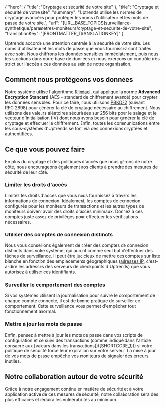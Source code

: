 {
  "hero": {
    "title": "Cryptage et sécurité de votre site"
  },
  "title": "Cryptage et sécurité de votre site",
  "summary": "Uptrends utilise les normes de cryptage avancées pour protéger les noms d'utilisateur et les mots de passe de votre site.",
  "url": "[URL_BASE_TOPICS]surveillance-synthetique/parametres-moniteurs/cryptage-et-securite-de-votre-site",
  "translationKey": "[FRONTMATTER_TRANSLATIONKEY]"
}

Uptrends accorde une attention centrale à la sécurité de votre site. Les noms d'utilisateur et les mots de passe que vous fournissez sont traités avec soin. Nous chiffrons les données sensibles immédiatement, puis nous les stockons dans notre base de données et nous exerçons un contrôle très strict sur l'accès à ces données au sein de notre organisation.

## Comment nous protégeons vos données

Notre système utilise l'algorithme [Rijndael]([LINK_URL_1]), qui applique la norme **Advanced Encryption Standard** (AES - standard de chiffrement avancé) pour crypter les données sensibles. Pour ce faire, nous utilisons [PBKDF2]([LINK_URL_2]) (suivant RFC 2898) pour générer la clé de cryptage nécessaire au chiffrement. Nous utilisons des valeurs aléatoires sécurisées sur 256 bits pour le salage et le vecteur d'initialisation (IV) dont nous avons besoin pour générer la clé de cryptage et effectuer le chiffrement. Enfin, toutes les communications entre les sous-systèmes d'Uptrends se font via des connexions cryptées et authentifiées.

## Ce que vous pouvez faire

En plus du cryptage et des politiques d'accès que nous gérons de notre côté, nous encourageons également nos clients à prendre des mesures de sécurité de leur côté.

### Limiter les droits d'accès

Limitez les droits d'accès que vous nous fournissez à travers les informations de connexion. Idéalement, les comptes de connexion configurés pour les moniteurs de transactions et les autres types de moniteurs doivent avoir des droits d'accès minimaux. Donnez à ces comptes juste assez de privilèges pour effectuer les vérifications nécessaires.

### Utiliser des comptes de connexion distincts

Nous vous conseillons également de créer des comptes de connexion distincts dans votre système, qui auront comme seul but d'effectuer des tâches de surveillance. Il peut être judicieux de mettre ces comptes sur liste blanche en fonction des emplacements géographiques ([adresses IP]([LINK_URL_3]), c'est-à-dire les adresses des serveurs de checkpoints d'Uptrends) que vous autorisez à utiliser ces identifiants.

### Surveiller le comportement des comptes

Si vos systèmes utilisent la journalisation pour suivre le comportement de chaque compte connecté, il est de bonne pratique de surveiller ce comportement. Cette surveillance vous permet d'empêcher tout fonctionnement anormal.

### Mettre à jour les mots de passe

Enfin, pensez à mettre à jour les mots de passe dans vos scripts de configuration et de suivi des transactions (comme indiqué dans l'article consacré aux [valeurs dans les transactions])([SHORTCODE_1])) si votre politique de sécurité force leur expiration sur votre serveur. La mise à jour de vos mots de passe empêche vos moniteurs de signaler des erreurs inutiles.

## Notre collaboration autour de votre sécurité

Grâce à notre engagement continu en matière de sécurité et à votre application active de ces mesures de sécurité, notre collaboration sera des plus efficaces et réduira les vulnérabilités au minimum.
